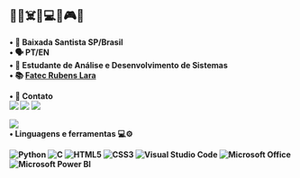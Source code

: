 ## 🏳️‍🌈☠️🤘💻🔥🎮🍃 <br> 
<b>• 📌 Baixada Santista SP/Brasil
<br>
• 🗣️ PT/EN
<br>
• 🌱 Estudante de Análise e Desenvolvimento de Sistemas
<br>
• 📚 [Fatec Rubens Lara](https://fatecrl.edu.br/)

• 📨 Contato
<br>
<a href = "https://www.linkedin.com/in/viniciusferreiraflorencio/"><img src="https://img.shields.io/badge/LinkedIn-0077B5?style=for-the-badge&logo=linkedin&logoColor=white"></a>
<a href = "mailto: viniciusferreiraflorencio@live.com"><img src="https://img.shields.io/badge/Microsoft_Outlook-0078D4?style=for-the-badge&logo=microsoft-outlook&logoColor=white"></a>
<a href = "https://wa.me/+5513992024705"><img src="https://img.shields.io/badge/WhatsApp-25D366?style=for-the-badge&logo=whatsapp&logoColor=white"></a>

![](https://github-readme-stats.vercel.app/api?username=Vinocas&show_icons=true&theme=transparent)
<br>
• Linguagens e ferramentas 💻⚙️
<div style="display: inline_block">
<img alt="Python" src="https://img.shields.io/badge/Python-3776AB?style=for-the-badge&logo=python&logoColor=white">
<img alt="C" src="https://img.shields.io/badge/C-00599C?style=for-the-badge&logo=c&logoColor=white">
<img alt="HTML5" src="https://img.shields.io/badge/HTML5-E34F26?style=for-the-badge&logo=html5&logoColor=white">
<img alt="CSS3" src="https://img.shields.io/badge/CSS3-1572B6?style=for-the-badge&logo=css3&logoColor=white">
<img alt="Visual Studio Code" src="https://img.shields.io/badge/Visual%20Studio%20Code-0078d7.svg?style=for-the-badge&logo=visual-studio-code&logoColor=white">
<img alt="Microsoft Office" src="https://img.shields.io/badge/Microsoft_Office-D83B01?style=for-the-badge&logo=microsoft-office&logoColor=white">
<img alt="Microsoft Power BI" src="https://camo.githubusercontent.com/d10e346678b885e7ebed0f04e8a2e0874c276520997b070623819cfea2f02d8a/68747470733a2f2f696d672e736869656c64732e696f2f62616467652f706f7765725f62692d4632433831313f7374796c653d666f722d7468652d6261646765266c6f676f3d706f7765726269266c6f676f436f6c6f723d626c61636b">
</div>
